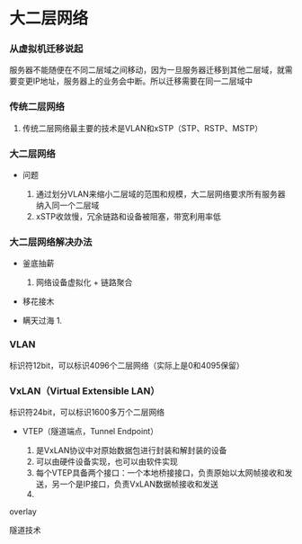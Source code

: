 # 大二层网络

### 从虚拟机迁移说起

服务器不能随便在不同二层域之间移动，因为一旦服务器迁移到其他二层域，就需要变更IP地址，服务器上的业务会中断。所以迁移需要在同一二层域中



### 传统二层网络

1. 传统二层网络最主要的技术是VLAN和xSTP（STP、RSTP、MSTP）



### 大二层网络

* 问题

  1. 通过划分VLAN来缩小二层域的范围和规模，大二层网络要求所有服务器纳入同一个二层域
  2. xSTP收敛慢，冗余链路和设备被阻塞，带宽利用率低

  
### 大二层网络解决办法

* 釜底抽薪
  1. 网络设备虚拟化 + 链路聚合
* 移花接木



 * 瞒天过海
   1. 



### VLAN

标识符12bit，可以标识4096个二层网络（实际上是0和4095保留）



### VxLAN（Virtual Extensible LAN）

标识符24bit，可以标识1600多万个二层网络

* VTEP（隧道端点，Tunnel Endpoint）

  1. 是VxLAN协议中对原始数据包进行封装和解封装的设备
  2. 可以由硬件设备实现，也可以由软件实现
  3. 每个VTEP具备两个接口：一个本地桥接接口，负责原始以太网帧接收和发送，另一个是IP接口，负责VxLAN数据帧接收和发送
  4. 



overlay

隧道技术


